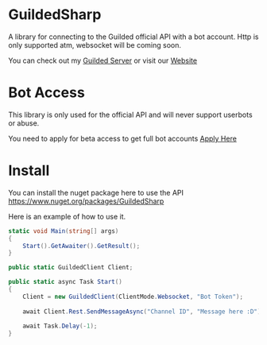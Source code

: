 # GuildedSharp
A library for connecting to the Guilded official API with a bot account.
Http is only supported atm, websocket will be coming soon.

You can check out my [Guilded Server](https://www.guilded.gg/fluxpoint/groups/rD45Zyyd/channels/063d2192-ae95-4b59-adfb-7fe6d8f39618/chat) or visit our [Website](https://fluxpoint.dev)

# Bot Access
This library is only used for the official API and will never support userbots or abuse.

You need to apply for beta access to get full bot accounts [Apply Here](https://www.guilded.gg/r/zzQR46qKZE?i=x4ooeNo4)

# Install
You can install the nuget package here to use the API https://www.nuget.org/packages/GuildedSharp

Here is an example of how to use it.
```cs
static void Main(string[] args)
{
    Start().GetAwaiter().GetResult();
}

public static GuildedClient Client;

public static async Task Start()
{
    Client = new GuildedClient(ClientMode.Websocket, "Bot Token");
           
    await Client.Rest.SendMessageAsync("Channel ID", "Message here :D");
           
    await Task.Delay(-1);
}
```
